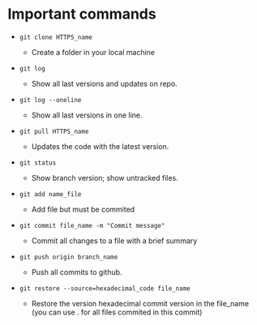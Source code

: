 # Important commands 

+ `git clone HTTPS_name`

    + Create a folder in your local machine

+ `git log`

    + Show all last versions and updates on repo.

+ `git log --oneline`

    + Show all last versions in one line.    

+ `git pull HTTPS_name`

    + Updates the code with the latest version.

+ `git status`

    + Show branch version; show untracked files.

+ `git add name_file`

    + Add file but must be commited

+ `git commit file_name -m "Commit message"`

    + Commit all changes to a file with a brief summary

+ `git push origin branch_name`

    + Push all commits to github.

+ `git restore --source=hexadecimal_code file_name`

    + Restore the version hexadecimal commit version in the file_name (you can use . for all files commited in this commit)

